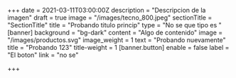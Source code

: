 +++
date = 2021-03-11T03:00:00Z
description = "Descripcion de la imagen"
draft = true
image = "/images/tecno_800.jpeg"
sectionTitle = "SectionTitle"
title = "Probando titulo princip"
type = "No se que tipo es "
[banner]
background = "bg-dark"
content = "Algo de contenido"
image = "/images/productos.svg"
image_weight = 1
text = "Probando nuevamente"
title = "Probando 123"
title-weight = 1
[banner.button]
enable = false
label = "El boton"
link = "no se"

+++
